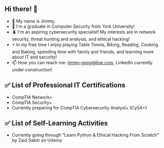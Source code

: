 ## Hi there! 👋

- 👋 My name is Jimmy.
- 🏫 I'm a graduate in Computer Security from York University!
- 🪲 I'm an aspiring cybersecurity specialist!  My interests are in network security, threat hunting and analysis, and ethical hacking!
- ⚡ In my free time I enjoy playing Table Tennis, Biking, Reading, Cooking and Baking, spending time with family and friends, and learning more about IT and security!
- 📫 How you can reach me: jimmy-gong@live.com, LinkedIn currently under construction!

## ✅ List of Professional IT Certifications
- CompTIA Network+
- CompTIA Security+
- Currently preparing for CompTIA Cybersecurity Analyst+ (CySA+)

## ✅ List of Self-Learning Activities
- Currently going through "Learn Python & Ethical Hacking From Scratch" by Zaid Sabih on Udemy
